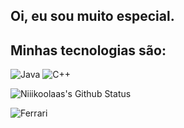 ## Oi, eu sou muito especial.
## Minhas tecnologias são:

![Java](https://img.shields.io/badge/Java-ED8B00?style=for-the-badge&logo=openjdk&logoColor=white) 
![C++](https://img.shields.io/badge/C%2B%2B-00599C?style=for-the-badge&logo=c%2B%2B&logoColor=white)

![Niiikoolaas's Github Status](https://github-readme-stats.vercel.app/api?username=Niiikoolaas&show_icons=true&theme=transparent)

![Ferrari](https://aleen42.github.io/badges/src/ferrari.svg)
